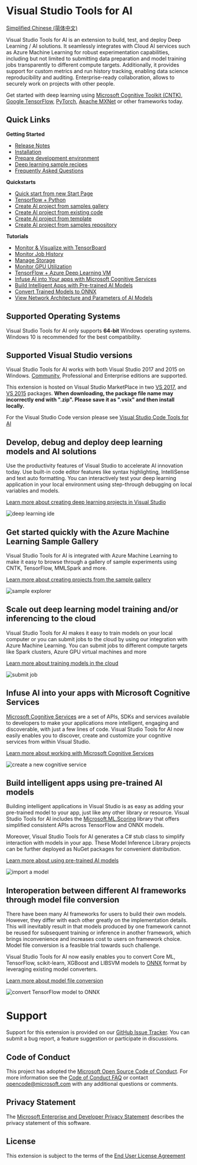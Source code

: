  # Visual Studio Tools for AI

[Simplified Chinese (简体中文)](docs/zh-hans/README.md)

Visual Studio Tools for AI is an extension to build, test, and deploy Deep Learning / AI solutions. It seamlessly integrates with Cloud AI services such as Azure Machine Learning for robust experimentation capabilities, including but not limited to submitting data preparation and model training jobs transparently to different compute targets. Additionally, it provides support for custom metrics and run history tracking, enabling data science reproducibility and auditing. Enterprise-ready collaboration, allows to securely work on projects with other people.

Get started with deep learning using [Microsoft Cognitive Toolkit (CNTK)](http://www.microsoft.com/en-us/cognitive-toolkit), [Google TensorFlow](https://www.tensorflow.org), [PyTorch](https://pytorch.org/), [Apache MXNet](https://mxnet.incubator.apache.org/) or other frameworks today.

## Quick Links
**Getting Started**

- [Release Notes](docs/release-notes.md)
- [Installation](docs/installation.md)
- [Prepare development environment](docs/prepare-localmachine.md)
- [Deep learning sample recipes](https://github.com/Microsoft/samples-for-ai)
- [Frequently Asked Questions](docs/faq.md)

**Quickstarts**

- [Quick start from new Start Page](docs/vs-landing-page.md)
- [Tensorflow + Python](docs/tensorflow-local.md)
- [Create AI project from samples gallery](docs/quickstart-00-project-from-azuremachinelearning-gallery.md)
- [Create AI project from existing code](docs/quickstart-01-project-from-existing.md)
- [Create AI project from template](docs/quickstart-02-project-from-template.md)
- [Create AI project from samples repository](docs/quickstart-03-project-from-repository.md)


**Tutorials**

- [Monitor & Visualize with TensorBoard](docs/monitor-tensorboard.md)
- [Monitor Job History](docs/job-history.md)
- [Manage Storage](docs/manage-storage.md)
- [Monitor GPU Utilization](docs/gpu-utilization.md)
- [TensorFlow + Azure Deep Learning VM](docs/tensorflow-vm.md)
- [Infuse AI into Your apps with Microsoft Cognitive Services](docs/cognitive-services.md)
- [Build Intelligent Apps with Pre-trained AI Models](docs/model-inference.md)
- [Convert Trained Models to ONNX](docs/model-converter.md)
- [View Network Architecture and Parameters of AI Models](docs/model-viewer.md)


## Supported Operating Systems
Visual Studio Tools for AI only supports **64-bit** Windows operating systems.
Windows 10 is recommended for the best compatibility.


## Supported Visual Studio versions
Visual Studio Tools for AI works with both Visual Studio 2017 and 2015 on Windows.
[Community](https://www.visualstudio.com/downloads/), Professional and Enterprise editions are supported.

This extension is hosted on Visual Studio MarketPlace in two
[VS 2017](https://marketplace.visualstudio.com/items?itemName=ms-toolsai.vstoolsai-vs2017),
and [VS 2015](https://marketplace.visualstudio.com/items?itemName=ms-toolsai.vstoolsai-vs2015) packages.
**When downloading, the package file name may incorrectly end with ".zip".
Please save it as ".vsix" and then install locally.**

For the Visual Studio Code version please see [Visual Studio Code Tools for AI](http://aka.ms/vscodetoolsforai)

## Develop, debug and deploy deep learning models and AI solutions  
Use the productivity features of Visual Studio to accelerate AI innovation today. Use built-in code editor features like syntax highlighting, IntelliSense and text auto formatting. You can interactively test your deep learning application in your local environment using step-through debugging on local variables and models. 

[Learn more about creating deep learning projects in Visual Studio](docs/quickstart-02-project-from-template.md)

![deep learning ide](docs/media/ide.png)

## Get started quickly with the Azure Machine Learning Sample Gallery  
Visual Studio Tools for AI is integrated with Azure Machine Learning to make it easy to browse through a gallery of sample experiments using CNTK, TensorFlow, MMLSpark and more. 

[Learn more about creating projects from the sample gallery](docs/quickstart-00-project-from-azuremachinelearning-gallery.md) 
 
![sample explorer](docs/media/gallery.png)

## Scale out deep learning model training and/or inferencing to the cloud
Visual Studio Tools for AI makes it easy to train models on your local computer or you can submit jobs to the cloud by using our integration with Azure Machine Learning. You can submit jobs to different compute targets like Spark clusters, Azure GPU virtual machines and more  

[Learn more about training models in the cloud](docs/tensorflow-vm.md) 
 
![submit job](docs/media/submitjobs.png)

## Infuse AI into your apps with Microsoft Cognitive Services
[Microsoft Cognitive Services](https://azure.microsoft.com/en-us/services/cognitive-services/) are a set of APIs, SDKs and services available to developers to make your applications more intelligent, engaging and discoverable, with just a few lines of code.
Visual Studio Tools for AI now easily enables you to discover, create and customize your cognitive services from within Visual Studio.

[Learn more about working with Microsoft Cognitive Services](docs/cognitive-services.md)

![create a new cognitive service](docs/media/cognitive-services/create-service.png)

## Build intelligent apps using pre-trained AI models
Building intelligent applications in Visual Studio is as easy as adding your pre-trained model to your app, just like any other library or resource.
Visual Studio Tools for AI includes the [Microsoft.ML.Scoring](https://www.nuget.org/packages/Microsoft.ML.Scoring/) library that offers simplified consistent APIs across TensorFlow and ONNX models.

Moreover, Visual Studio Tools for AI generates a C# stub class to simplify interaction with models in your app.
These Model Inference Library projects can be further deployed as NuGet packages for convenient distribution.

[Learn more about using pre-trained AI models](docs/model-inference.md)

![import a model](docs/media/model-inference/importer_dialog.png)

## Interoperation between different AI frameworks through model file conversion
There have been many AI frameworks for users to build their own models.
However, they differ with each other greatly on the implementation details.
This will inevitably result in that models produced by one framework cannot be reused for subsequent training or inference in another framework, which brings inconvenience and increases cost to users on framework choice.
Model file conversion is a feasible trial towards such challenge.

Visual Studio Tools for AI now easily enables you to convert Core ML, TensorFlow, scikit-learn, XGBoost and LIBSVM models to [ONNX](https://onnx.ai/) format by leveraging existing model converters.

[Learn more about model file conversion](docs/model-converter.md)

![convert TensorFlow model to ONNX](docs/media/model-converter/tensorflow.png)


# Support
Support for this extension is provided on our [GitHub Issue Tracker](http://github.com/Microsoft/vs-tools-for-ai/issues). You can submit a bug report, a feature suggestion or participate in discussions.

## Code of Conduct
This project has adopted the [Microsoft Open Source Code of Conduct]. For more information see the [Code of Conduct FAQ] or contact [opencode@microsoft.com] with any additional questions or comments.

## Privacy Statement
The [Microsoft Enterprise and Developer Privacy Statement] describes the privacy statement of this software.

## License
This extension is subject to the terms of the [End User License Agreement](https://www.visualstudio.com/license-terms/mlt552233/)

[Microsoft Enterprise and Developer Privacy Statement]:https://go.microsoft.com/fwlink/?LinkId=786907&lang=en7
[licensed under the MIT License]: /LICENSE
[Microsoft Open Source Code of Conduct]:https://opensource.microsoft.com/codeofconduct/
[Code of Conduct FAQ]:https://opensource.microsoft.com/codeofconduct/faq/
[opencode@microsoft.com]:mailto:opencode@microsoft.com
